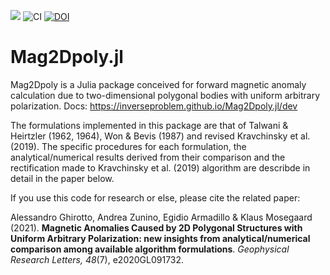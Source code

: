 [![](https://img.shields.io/badge/docs-dev-blue.svg)](https://inverseproblem.github.io/Mag2Dpoly.jl/dev)
![CI](https://github.com/inverseproblem/Mag2Dpoly.jl/workflows/CI/badge.svg)
[![DOI](https://zenodo.org/badge/312323191.svg)](https://zenodo.org/badge/latestdoi/312323191)


# Mag2Dpoly.jl
Mag2Dpoly is a Julia package conceived for forward magnetic anomaly calculation due to two-dimensional polygonal bodies with uniform arbitrary polarization.
Docs: https://inverseproblem.github.io/Mag2Dpoly.jl/dev

The formulations implemented in this package are that of Talwani & Heirtzler (1962, 1964), Won & Bevis (1987) and revised Kravchinsky et al. (2019).
The specific procedures for each formulation, the analytical/numerical results derived from their comparison and the rectification made to Kravchinsky et al. (2019) algorithm are describde in detail in the paper below.


If you use this code for research or else, please cite the related paper:

Alessandro Ghirotto, Andrea Zunino, Egidio Armadillo & Klaus Mosegaard (2021). **Magnetic Anomalies Caused by 2D Polygonal Structures with Uniform Arbitrary Polarization: new insights from analytical/numerical comparison among available algorithm formulations**. *Geophysical Research Letters, 48*(7), e2020GL091732.

